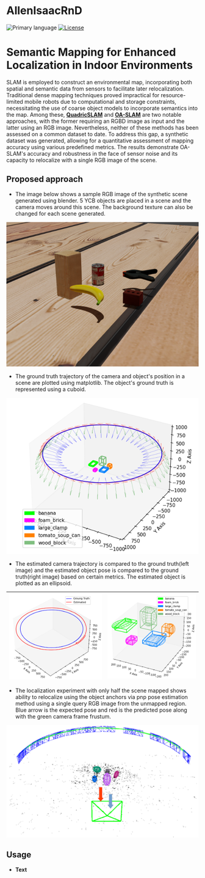 # AllenIsaacRnD

![Primary language](https://img.shields.io/github/languages/top/RnDProjectsDeebul/AllenIsaacRnD)
[![License](https://img.shields.io/github/license/RnDProjectsDeebul/AllenIsaacRnD)](./LICENSE)

# Semantic Mapping for Enhanced Localization in Indoor Environments

SLAM is employed to construct an environmental map, incorporating both spatial and semantic data from sensors to facilitate later relocalization. Traditional dense mapping techniques proved impractical for resource-limited mobile robots due to computational and storage constraints, necessitating the use of coarse object models to incorporate semantics into the map. Among these, [**QuadricSLAM**](https://github.com/qcr/quadricslam/tree/master) and [**OA-SLAM**](https://gitlab.inria.fr/tangram/oa-slam) are two notable approaches, with the former requiring an RGBD image as input and the latter using an RGB image. Nevertheless, neither of these methods has been assessed on a common dataset to date. To address this gap, a synthetic dataset was generated, allowing for a quantitative assessment of mapping accuracy using various predefined metrics. The results demonstrate OA-SLAM's accuracy and robustness in the face of sensor noise and its capacity to relocalize with a single RGB image of the scene.


## Proposed approach

* The image below shows a sample RGB image of the synthetic scene generated using blender. 5 YCB objects are placed in a scene and the camera moves around this scene. The background texture can also be changed for each scene generated.

<p align="center">
  <img 
    src="readme_images/sample_scene.png"
  >
</p>

* The ground truth trajectory of the camera and object's position in a scene are plotted using matplotlib. The object's ground truth is represented using a cuboid.

<p align="center">
  <img 
    src="readme_images/ground_truth.png"
  >
</p>

* The estimated camera trajectory is compared to the ground truth(left image) and the estimated object pose is compared to the ground truth(right image) based on certain metrics. The estimated object is plotted as an ellipsoid.

| ![Image 1](readme_images/est_traj.png) | ![Image 2](readme_images/est_obj.png) |
| :---------------------: | :---------------------: |


* The localization experiment with only half the scene mapped shows ability to relocalize using the object anchors via pnp pose estimation method using a single query RGB image from the unmapped region. Blue arrow is the expected pose and red is the predicted pose along with the green camera frame frustum.

<p align="center">
  <img 
    src="readme_images/localization.png"
  >
</p>

## Usage

* **Text**
